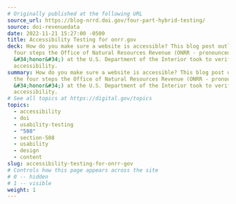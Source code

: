```yaml
---
# Originally published at the following URL
source_url: https://blog-nrrd.doi.gov/four-part-hybrid-testing/
source: doi-revenuedata
date: 2022-11-21 15:27:00 -0500
title: Accessibility Testing for onrr.gov
deck: How do you make sure a website is accessible? This blog post outlines the
  four steps the Office of Natural Resources Revenue (ONRR - pronounced like
  &#34;honor&#34;) at the U.S. Department of the Interior took to verify
  accessibility.
summary: How do you make sure a website is accessible? This blog post outlines
  the four steps the Office of Natural Resources Revenue (ONRR - pronounced like
  &#34;honor&#34;) at the U.S. Department of the Interior took to verify
  accessibility.
# See all topics at https://digital.gov/topics
topics:
  - accessibility
  - doi
  - usability-testing
  - "508"
  - section-508
  - usability
  - design
  - content
slug: accessibility-testing-for-onrr-gov
# Controls how this page appears across the site
# 0 -- hidden
# 1 -- visible
weight: 1
---
```

